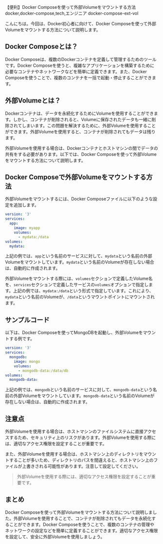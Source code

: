【便利】Docker Composeを使って外部Volumeをマウントする方法
docker,docker-compose,tech,エンジニア
docker-compose-ext-vol

こんにちは。今回は、Docker初心者に向けて、Docker Composeを使って外部Volumeをマウントする方法について説明します。

## Docker Composeとは？

Docker Composeは、複数のDockerコンテナを定義して管理するためのツールです。Docker Composeを使うと、複雑なアプリケーションを構築するために必要なコンテナやネットワークなどを簡単に定義できます。また、Docker Composeを使うことで、複数のコンテナを一括で起動・停止することができます。

## 外部Volumeとは？

Dockerコンテナは、データを永続化するためにVolumeを使用することができます。しかし、コンテナが削除されると、Volumeに保存されたデータも一緒に削除されてしまいます。この問題を解決するために、外部Volumeを使用することができます。外部Volumeを使用すると、コンテナが削除されてもデータは残ります。

外部Volumeを使用する場合は、Dockerコンテナとホストマシンの間でデータの共有をする必要があります。以下では、Docker Composeを使って外部Volumeをマウントする方法について説明します。

## Docker Composeで外部Volumeをマウントする方法

外部Volumeをマウントするには、Docker Composeファイルに以下のような設定を追加します。

```yaml
version: '3'
services:
  app:
    image: myapp
    volumes:
      - mydata:/data
volumes:
  mydata:
```

上記の例では、`app`という名前のサービスに対して、`mydata`という名前の外部Volumeをマウントしています。`mydata`という名前のVolumeが存在しない場合は、自動的に作成されます。

外部Volumeをマウントする際には、`volumes`セクションで定義したVolume名を、`services`セクションで定義したサービスの`volumes`オプションで指定します。上記の例では、`mydata:/data`という形式で指定しています。これにより、`mydata`という名前のVolumeが、`/data`というマウントポイントにマウントされます。

## サンプルコード

以下は、Docker Composeを使ってMongoDBを起動し、外部Volumeをマウントする例です。

```yaml
version: '3'
services:
  mongodb:
    image: mongo
    volumes:
      - mongodb-data:/data/db
volumes:
  mongodb-data:
```

上記の例では、`mongodb`という名前のサービスに対して、`mongodb-data`という名前の外部Volumeをマウントしています。`mongodb-data`という名前のVolumeが存在しない場合は、自動的に作成されます。

## 注意点

外部Volumeを使用する場合は、ホストマシンのファイルシステムに直接アクセスするため、セキュリティ上のリスクがあります。外部Volumeを使用する際には、適切なアクセス権限を設定することが重要です。

また、外部Volumeを使用する場合は、ホストマシン上のディレクトリをマウントすることが多いため、ディレクトリのパスを間違えると、ホストマシン上のファイルが上書きされる可能性があります。注意して設定してください。

>外部Volumeを使用する際には、適切なアクセス権限を設定することが重要です。

## まとめ

Docker Composeを使って外部Volumeをマウントする方法について説明しました。外部Volumeを使用することで、コンテナが削除されてもデータを永続化することができます。Docker Composeを使うことで、複数のコンテナの管理やネットワークの設定などを簡単に定義することができます。適切なアクセス権限を設定して、安全に外部Volumeを使用しましょう。
